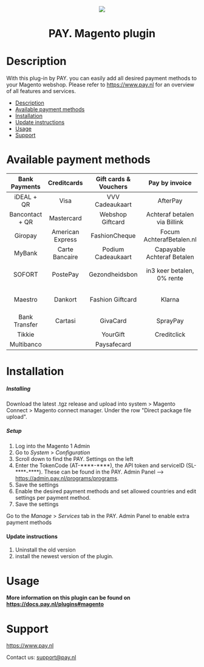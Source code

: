 <p align="center">
  <img src="https://www.pay.nl/uploads/1/brands/main_logo.png" />
</p>
<h1 align="center">PAY. Magento plugin</h1>

# Description

With this plug-in by PAY. you can easily add all desired payment methods to your Magento webshop. Please refer to https://www.pay.nl for an overview of all features and services. 

- [Description](#description)
- [Available payment methods](#available-payment-methods)
- [Installation](#installation)
- [Update instructions](#update-instructions)
- [Usage](#usage)
- [Support](#support)


# Available payment methods

Bank Payments  | Creditcards | Gift cards & Vouchers | Pay by invoice | Others | 
:-----------: | :-----------: | :-----------: | :-----------: | :-----------: |
iDEAL + QR |Visa | VVV Cadeaukaart | AfterPay | PayPal |
Bancontact + QR |  Mastercard | Webshop Giftcard | Achteraf betalen via Billink | WeChatPay | 
Giropay |American Express | FashionCheque | Focum AchterafBetalen.nl | AmazonPay |
MyBank | Carte Bancaire | Podium Cadeaukaart | Capayable Achteraf Betalen | Cashly | 
SOFORT | PostePay | Gezondheidsbon | in3 keer betalen, 0% rente | Pay Fixed Price (phone) |
Maestro | Dankort | Fashion Giftcard | Klarna | Instore Payments (POS) |
Bank Transfer | Cartasi | GivaCard | SprayPay | Przelewy24 | 
| Tikkie | | YourGift | Creditclick | Apple Pay | 
| Multibanco | | Paysafecard | | Payconiq


# Installation
##### Installing

Download the latest .tgz release and upload into system > Magento Connect > Magento connect manager. Under the row "Direct package file upload".

##### Setup

1. Log into the Magento 1 Admin
2. Go to *System* > *Configuration*
3. Scroll down to find the PAY. Settings on the left
4. Enter the TokenCode (AT-&ast;&ast;&ast;&ast;-&ast;&ast;&ast;&ast;), the API token and serviceID (SL-&ast;&ast;&ast;&ast;-&ast;&ast;&ast;&ast;). These can be found in the PAY. Admin Panel --> https://admin.pay.nl/programs/programs.
6. Save the settings
7. Enable the desired payment methods and set allowed countries and edit settings per payment method.
8. Save the settings

Go to the *Manage* > *Services* tab in the PAY. Admin Panel to enable extra payment methods

#### Update instructions

1. Uninstall the old version
2. install the newest version of the plugin.

# Usage

**More information on this plugin can be found on https://docs.pay.nl/plugins#magento**

# Support
https://www.pay.nl

Contact us: support@pay.nl



